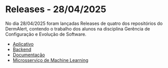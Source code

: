 # Releases - 28/04/2025

No dia 28/04/2025 foram lançadas Releases de quatro dos repositórios do DermAlert, contendo o trabalho dos alunos na disciplina Gerência de Configuração e Evolução de Software.

- [Aplicativo](https://github.com/DaviRogs/applicativo/releases/tag/v1.0.0)
- [Backend](https://github.com/renantfm4/backend/releases/tag/v1.0.0)
- [Documentação](https://github.com/DermAlert/dermalert.github.io/releases/tag/v1.0.0)
- [Microsserviço de Machine Learning](https://github.com/renantfm4/ML-Dermarlet/releases/tag/v1.0.0)
